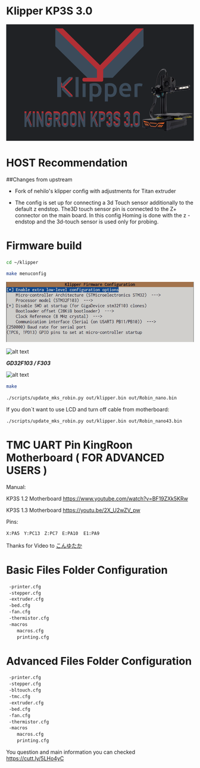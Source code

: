 # Klipper KP3S 3.0
![alt text](https://github.com/9R/klipper_KP3S/blob/main/klipper%20kp3s_30.png?raw=true)

# HOST Recommendation

##Changes from upstream

* Fork of nehilo's klipper config with adjustments for Titan extruder

* The config is set up for connecting a 3d Touch sensor additionally to the default z endstop.
  The3D touch sensor pin is connected to the Z+ connector on the main board. In this config Homing
  is done with the z -endstop and the 3d-touch sensor is used only for probing.

# Firmware build

```bash
cd ~/klipper
```
```bash
make menuconfig
```

![alt text](https://github.com/9R/klipper_KP3S/blob/main/make.png?raw=true)

![alt text](https://github.com/nehilo/Klipper-KingRoon-Printers/blob/main/pic/stm32.png?raw=true)

***GD32F103 / F303***

![alt text](https://github.com/nehilo/Klipper-KingRoon-Printers/blob/main/pic/GD32.jpg?raw=true)

```bash
make 
```

```bash
./scripts/update_mks_robin.py out/klipper.bin out/Robin_nano.bin
```

If you don`t want to use LCD and turn off cable from motherboard:


```bash
./scripts/update_mks_robin.py out/klipper.bin out/Robin_nano43.bin
```

# TMC UART Pin KingRoon Motherboard ( FOR ADVANCED USERS )

Manual:

KP3S 1.2 Motherboard
https://www.youtube.com/watch?v=BF19ZXk5KRw

KP3S 1.3 Motherboard
https://youtu.be/2X_U2wZV_pw


Pins:
```bash
X:PA5　Y:PC13　Z:PC7　E:PA10  E1:PA9
```

Thanks for Video to [こんゆたか](https://www.youtube.com/@user-wk7lu7ph4e)


# Basic Files Folder Configuration

```bash
 -printer.cfg
 -stepper.cfg
 -extruder.cfg
 -bed.cfg
 -fan.cfg
 -thermistor.cfg
 -macros
    macros.cfg
    printing.cfg
```

# Advanced Files Folder Configuration

```bash
 -printer.cfg
 -stepper.cfg
 -bltouch.cfg
 -tmc.cfg
 -extruder.cfg
 -bed.cfg
 -fan.cfg
 -thermistor.cfg
 -macros
    macros.cfg
    printing.cfg
```

You question and main information you can checked https://cutt.ly/5LHo4yC
